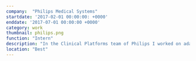 ```yaml
---
company:  "Philips Medical Systems"
startdate: '2017-02-01 00:00:00: +0000'
enddate: '2017-07-01 00:00:00 +0000'
category: work
thumbnail: philips.png
function: "Intern"
description: "In the Clinical Platforms team of Philips I worked on adapting an existing algorithm that is used to convert 2D greyscale images coming from medical scanners to 3D volumes. The focus of my study was on developing an efficient method to distribute the ray casting algorithm over a cluster of heterogeneous accelerators. My contribution was part of the final demonstration application used to show the capabilities of the European Union subsidised <a href=\"http://mango-project.eu/\">MANGO project</a>"
location: "Best"
---
```


